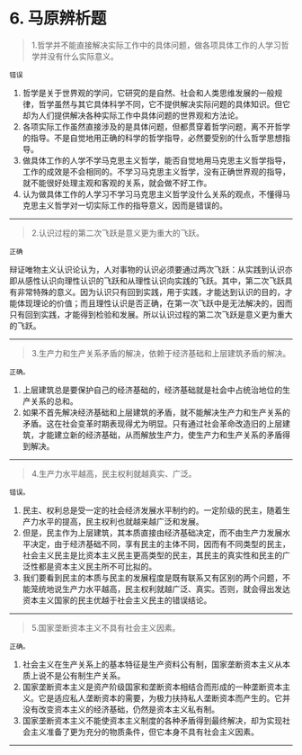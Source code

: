 # 6. 马原辨析题

>1.哲学并不能直接解决实际工作中的具体问题，做各项具体工作的人学习哲学并没有什么实际意义。

`错误`

1. 哲学是关于世界观的学问，它研究的是自然、社会和人类思维发展的一般规律，哲学虽然与其它具体科学不同，它不提供解决实际问题的具体知识。但它却为人们提供解决各种实际工作中具体问题的世界观和方法论。
2. 各项实际工作虽然直接涉及的是具体问题，但都贯穿着哲学问题，离不开哲学的指导。不是自觉地用正确的科学的哲学指导，必然要受别的什么哲学思想指导。
3. 做具体工作的人学不学马克思主义哲学，能否自觉地用马克思主义哲学指导，工作的成效是不会相同的。不学习马克思主义哲学，没有正确世界观的指导，就不能很好处理主观和客观的关系，就会做不好工作。
4. 认为做具体工作的人学习不学习马克思主义哲学没什么关系的观点，不懂得马克思主义哲学对一切实际工作的指导意义，因而是错误的。

---
>2.认识过程的第二次飞跃是意义更为重大的飞跃。

`正确`

辩证唯物主义认识论认为，人对事物的认识必须要通过两次飞跃：从实践到认识亦即从感性认识向理性认识的飞跃和从理性认识向实践的飞跃。其中，第二次飞跃具有非常特殊的意义。因为认识只有回到实践，用于实践，才能达到认识的目的，才能体现理论的价值；而且理性认识是否正确，在第一次飞跃中是无法解决的，因而只有回到实践，才能得到检验和发展。所以认识过程的第二次飞跃是意义更为重大的飞跃。

---
>3.生产力和生产关系矛盾的解决，依赖于经济基础和上层建筑矛盾的解决。

`正确。`
1. 上层建筑总是要保护自己的经济基础的，经济基础就是社会中占统治地位的生产关系的总和。
2. 如果不首先解决经济基础和上层建筑的矛盾，就不能解决生产力和生产关系的矛盾。这在社会变革时期表现得尤为明显。只有通过社会革命改造旧的上层建筑，才能建立新的经济基础，从而解放生产力，使生产力和生产关系的矛盾得到解决。

---
>4.生产力水平越高，民主权利就越真实、广泛。

`错误。`
1. 民主、权利总是受一定的社会经济发展水平制约的。一定阶级的民主，随着生产力水平的提高，民主权利也就越来越广泛和发展。
2. 但是，民主作为上层建筑，其本质直接由经济基础决定，而不由生产力发展水平决定，由于经济基础不同，享有民主的主体不同，因而有不同类型的民主，社会主义民主是比资本主义民主更高类型的民主，其民主的真实性和民主的广泛性都是资本主义民主所不可比拟的。
3. 我们要看到民主的本质与民主的发展程度是既有联系又有区别的两个问题，不能笼统地说生产力水平越高，民主权利就越广泛、真实。否则，就会得出发达资本主义国家的民主优越于社会主义民主的错误结论。

---
>5.国家垄断资本主义不具有社会主义因素。

`正确。`
1. 社会主义在生产关系上的基本特征是生产资料公有制，国家垄断资本主义从本质上说不是公有制生产关系。
2. 国家垄断资本主义是资产阶级国家和垄断资本相结合而形成的一种垄断资本主义。它是适应私人垄断资本的需要，为极力扶持私人垄断资本而产生的。它并没有改变资本主义的经济基础，仍然是资本主义私有制。
3. 国家垄断资本主义不能使资本主义制度的各种矛盾得到最终解决，却为实现社会主义准备了更为充分的物质条件，但它本身不具有社会主义因素。

---